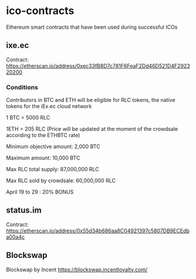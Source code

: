 # ico-contracts
Ethereum smart contracts that have been used during successful ICOs

## ixe.ec

Contract: https://etherscan.io/address/0xec33fB8D7c781F6FeaF2Dd46D521D4F292320200

### Conditions

Contributors in BTC and ETH will be eligible for RLC tokens, the native tokens for the iEx.ec cloud network
 
1 BTC = 5000 RLC

1ETH = 205 RLC (Price will be updated at the moment of the crowdsale according to the ETHBTC rate)

Minimum objective amount: 2,000 BTC

Maximum amount: 10,000 BTC

Max RLC total supply: 87,000,000 RLC

Max RLC sold by crowdsale: 60,000,000 RLC
  
April 19 to 29 : 20% BONUS

## status.im

Contract: https://etherscan.io/address/0x55d34b686aa8C04921397c5807DB9ECEdba00a4c

## Blockswap

Blockswap by Incent https://blockswap.incentloyalty.com/
